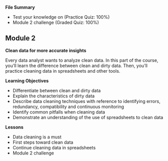 **File Summary**
- Test your knowledge on  (Practice Quiz: 100%)
- Module 2 challenge (Graded Quiz: 100%)

## Module 2

**Clean data for more accurate insights**

Every data analyst wants to analyze clean data. In this part of the course, you’ll learn the difference between clean and dirty data. Then, you’ll practice cleaning data in spreadsheets and other tools.

**Learning Objectives**
- Differentiate between clean and dirty data
- Explain the characteristics of dirty data
- Describe data cleaning techniques with reference to identifying errors, redundancy, compatibility and continuous monitoring
- Identify common pitfalls when cleaning data
- Demonstrate an understanding of the use of spreadsheets to clean data

**Lessons**
- Data cleaning is a must
- First steps toward clean data
- Continue cleaning data in spreadsheets
- Module 2 challenge
